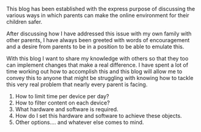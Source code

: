 This blog has been established with the express purpose of discussing the various ways in which
parents can make the online environment for their children safer.

After discussing how I have addressed this issue with my own family with other parents, I have always been greeted with
words of encouragement and a desire from parents to be in a position to be able to emulate this.

With this blog I want to share my knowledge with others so that they too can implement changes that make
a real difference. I have spent a lot of time working out how to accomplish this and this blog will allow me to convey this to anyone that might be struggling with knowing how to tackle this very real problem that nearly every parent is facing.
   1. How to limit time per device per day?
   2. How to filter content on each device?
   3. What hardware and software is required.
   4. How do I set this hardware and software to achieve these objects.
   5. Other options.... and whatever else comes to mind.
   

